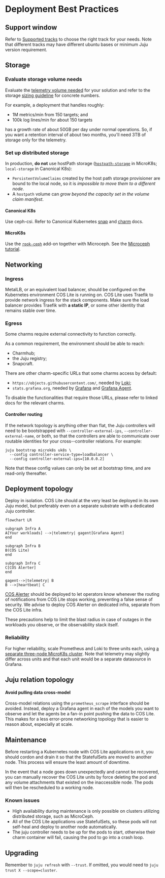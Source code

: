 # Deployment Best Practices

## Support window
Refer to [Supported tracks](supported-tracks) to choose the right track for your needs.
Note that different tracks may have different ubuntu bases or minimum Juju version requirement.


## Storage

### Evaluate storage volume needs
Evaluate the [telemetry volume needed](../how-to/evaluate-telemetry-volume) for your solution
and refer to the storage [sizing guideline](https://discourse.charmhub.io/t/cos-lite-ingestion-limits-for-8cpu-16gb-ssd/13005) for concrete numbers.

For example, a deployment that handles roughly:

- 1M metrics/min from 150 targets; and
- 100k log lines/min for about 150 targets

has a growth rate of about 50GB per day under normal operations.
So, if you want a retention interval of about two months, you'll need 3TB of storage only for the telemetry.

### Set up distributed storage
In production, **do not** use hostPath storage ([`hostpath-storage`](https://microk8s.io/docs/addon-hostpath-storage) in MicroK8s; `local-storage` in Canonical K8s):
 * `PersistentVolumeClaims` created by the host path storage provisioner are bound to the local node, so it is *impossible to move them to a different node*.
 * A `hostpath` volume can *grow beyond the capacity set in the volume claim manifest*.

#### Canonical K8s
Use ceph-csi. Refer to Canonical Kubernetes [snap](https://documentation.ubuntu.com/canonical-kubernetes/latest/snap/howto/storage/ceph/)
and [charm](https://documentation.ubuntu.com/canonical-kubernetes/latest/charm/howto/ceph-csi/) docs.

#### MicroK8s
Use the [`rook-ceph`](https://microk8s.io/docs/addon-rook-ceph) add-on together with Microceph.
See the [Microceph tutorial](https://microk8s.io/docs/how-to-ceph).


## Networking

### Ingress

MetalLB, or an equivalent load balancer, should be configured on the Kubernetes environment COS Lite is running on.
COS Lite uses Traefik to provide network ingress for the stack components.
Make sure the load balancer provides Traefik with **a static IP**, or some other identity that remains stable over time.

### Egress
Some charms require external connectivity to function correctly.

As a common requirement, the environment should be able to reach:
* Charmhub;
* the Juju registry;
* Snapcraft.

There are other charm-specific URLs that some charms access by default:
* `https://objects.githubusercontent.com/`, needed by [Loki](https://charmhub.io/loki-k8s/docs/network);
* `stats.grafana.org`, needed by [Grafana](https://charmhub.io/grafana-k8s/docs/network-requirements) and
  [Grafana Agent](https://charmhub.io/grafana-k8s/docs/network-requirements).

To disable the functionalities that require those URLs, please refer to linked docs for the relevant charms.

#### Controller routing

If the network topology is anything other than flat, the Juju controllers will need to be bootstrapped with
`--controller-external-ips`, `--controller-external-name`, or both, so that the controllers are able to communicate over
routable identities for your cross--controller relations. For example:

```
juju bootstrap microk8s uk8s \
  --config controller-service-type=loadbalancer \
  --config controller-external-ips=[10.0.0.2]
```

Note that these config values can only be set at bootstrap time, and are read-only thereafter.


## Deployment topology
Deploy in isolation. COS Lite should at the very least be deployed in its own Juju model, but preferably even on a separate substrate with a dedicated Juju controller.

```{mermaid}
flowchart LR

subgraph Infra A
A[Your workloads] -->|telemetry| gagent[Grafana Agent]
end

subgraph Infra B
B(COS Lite)
end

subgraph Infra C
C[COS Alerter]
end

gagent-->|telemetry| B
B -->|heartbeat| C
```

[COS Alerter](https://github.com/canonical/cos-alerter) should be deployed to let operators know whenever the routing of notifications from COS Lite stops working,
preventing a false sense of security. We advise to deploy COS Alerter on dedicated infra, separate from the COS Lite infra.

These precautions help to limit the blast radius in case of outages in the workloads you observe, or the observability stack itself.


### Reliability

For higher reliability, scale Prometheus and Loki to three units each, using [a separate three-node MicroK8s cluster](https://microk8s.io/docs/high-availability).
Note that telemetry may slightly differ across units and that each unit would be a separate datasource in Grafana.


## Juju relation topology
#### Avoid pulling data cross-model

Cross-model relations using the `prometheus_scrape` interface should be avoided.
Instead, deploy a Grafana agent in each of the models you want to observe and let the agents be a fan-in point pushing the data to COS Lite.
This makes for a less error-prone networking topology that is easier to reason about, especially at scale.


## Maintenance
Before restarting a Kubernetes node with COS Lite applications on it, you should cordon and drain it so that the StatefulSets are moved to another node.
This process will ensure the least amount of downtime.

In the event that a node goes down unexpectedly and cannot be recovered, you can manually recover the COS Lite units by force deleting the pod and any
volume attachments that existed on the inaccessible node. The pods will then be rescheduled to a working node.


### Known issues
- High availability during maintenance is only possible on clusters utilizing distributed storage, such as MicroCeph.
- All of the COS Lite applications use StatefulSets, so these pods will not self-heal and deploy to another node automatically.
- The juju controller needs to be up for the pods to start, otherwise their charm container will fail, causing the pod to go into a crash loop.


## Upgrading
Remember to `juju refresh` with `--trust`. If omitted, you would need to `juju trust X --scope=cluster`.
